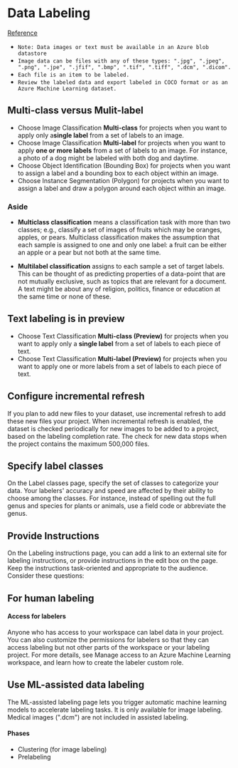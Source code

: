 # Data Labeling

[Reference](https://docs.microsoft.com/en-us/azure/machine-learning/how-to-create-labeling-projects)

- `Note: Data images or text must be available in an Azure blob datastore`
- `Image data can be files with any of these types: ".jpg", ".jpeg", ".png", ".jpe", ".jfif", ".bmp", ".tif", ".tiff", ".dcm", ".dicom".`
- `Each file is an item to be labeled.`
- `Review the labeled data and export labeled in COCO format or as an Azure Machine Learning dataset.`

## Multi-class versus Mulit-label

- Choose Image Classification **Multi-class** for projects when you want to apply only a**single label** from a set of labels to an image.
- Choose Image Classification **Multi-label** for projects when you want to apply **one or more labels** from a set of labels to an image. For instance, a photo of a dog might be labeled with both dog and daytime.
- Choose Object Identification (Bounding Box) for projects when you want to assign a label and a bounding box to each object within an image.
- Choose Instance Segmentation (Polygon) for projects when you want to assign a label and draw a polygon around each object within an image.

### Aside

- **Multiclass classification** means a classification task with more than two classes; e.g., classify a set of images of fruits which may be oranges, apples, or pears. Multiclass classification makes the assumption that each sample is assigned to one and only one label: a fruit can be either an apple or a pear but not both at the same time.

- **Multilabel classification** assigns to each sample a set of target labels. This can be thought of as predicting properties of a data-point that are not mutually exclusive, such as topics that are relevant for a document. A text might be about any of religion, politics, finance or education at the same time or none of these.

## Text labeling is in preview

- Choose Text Classification **Multi-class (Preview)** for projects when you want to apply only a **single label** from a set of labels to each piece of text.
- Choose Text Classification **Multi-label (Preview)** for projects when you want to apply one or more labels from a set of labels to each piece of text.

## Configure incremental refresh
If you plan to add new files to your dataset, use incremental refresh to add these new files your project. When incremental refresh is enabled, the dataset is checked periodically for new images to be added to a project, based on the labeling completion rate. The check for new data stops when the project contains the maximum 500,000 files.

## Specify label classes
On the Label classes page, specify the set of classes to categorize your data. Your labelers' accuracy and speed are affected by their ability to choose among the classes. For instance, instead of spelling out the full genus and species for plants or animals, use a field code or abbreviate the genus.

## Provide Instructions
On the Labeling instructions page, you can add a link to an external site for labeling instructions, or provide instructions in the edit box on the page. Keep the instructions task-oriented and appropriate to the audience. Consider these questions:


## For human labeling

#### Access for labelers
Anyone who has access to your workspace can label data in your project. You can also customize the permissions for labelers so that they can access labeling but not other parts of the workspace or your labeling project. For more details, see Manage access to an Azure Machine Learning workspace, and learn how to create the labeler custom role.

## Use ML-assisted data labeling
The ML-assisted labeling page lets you trigger automatic machine learning models to accelerate labeling tasks. It is only available for image labeling. Medical images (".dcm") are not included in assisted labeling.
#### Phases
- Clustering (for image labeling)
- Prelabeling


